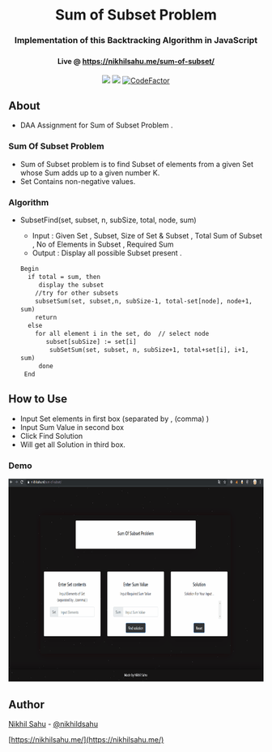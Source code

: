 <h1 align="center">Sum of Subset Problem   </h1>
<h3 align="center"> Implementation of this Backtracking Algorithm in JavaScript  <h3>
<h4 align="center">Live @ <a href="https://nikhilsahu.me/sum-of-subset/">https://nikhilsahu.me/sum-of-subset/</a>   </h4>   

<div align="center">
  
![](https://img.shields.io/badge/Made%20with-JS-brightgreen?style=flat-square)
[![](https://img.shields.io/badge/Website-Up-brightgreen?style=flat-square)](https://nikhilsahu.ml/sum-of-subset/)
[![CodeFactor](https://www.codefactor.io/repository/github/nikhildsahu/sum-of-subset/badge)](https://www.codefactor.io/repository/github/nikhildsahu/sum-of-subset?style=flat-square)

</div>

## About 
- DAA Assignment for Sum of Subset Problem .

### Sum Of Subset Problem
-  Sum of Subset problem is to find Subset of elements from a given Set whose Sum adds up to a given number K. 
- Set Contains non-negative values. 

### Algorithm
 - SubsetFind(set, subset, n, subSize, total, node, sum)
    - Input : Given Set , Subset, Size of Set & Subset , Total Sum of Subset , No of Elements in Subset , Required Sum
     - Output : Display all possible Subset present .
    
    ```
    Begin
      if total = sum, then
         display the subset
        //try for other subsets
        subsetSum(set, subset,n, subSize-1, total-set[node], node+1, sum)
        return
      else
        for all element i in the set, do  // select node 
           subset[subSize] := set[i]
            subSetSum(set, subset, n, subSize+1, total+set[i], i+1, sum)
         done
     End
    ```
 ## How to Use
 -  Input Set elements in first box (separated by , (comma) )
 -  Input Sum Value in second box
 -  Click Find Solution
 - Will get  all Solution in third box.
 
 ### Demo
 
  <img height=400px src="./demo.gif" >
  
## Author

[Nikhil Sahu](https://nikhilsahu.me/) - [@nikhildsahu](https://github.com/nikhildsahu) 

[https://nikhilsahu.me/](https://nikhilsahu.me/)

